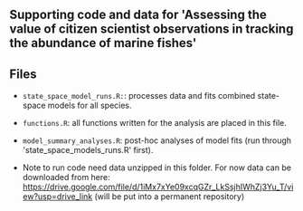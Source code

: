 
## Supporting code and data for 'Assessing the value of citizen scientist observations in tracking the abundance of marine fishes'

## Files
- `state_space_model_runs.R:`: processes data and fits combined state-space models for all species.

- `functions.R`: all functions written for the analysis are placed in this file.
  
- `model_summary_analyses.R`: post-hoc analyses of model fits (run through 'state_space_models_runs.R' first).

- Note to run code need data unzipped in this folder. For now data can be downloaded from here: https://drive.google.com/file/d/1iMx7xYe09xcqGZr_LkSsjhIWhZj3Yu_T/view?usp=drive_link (will be put into a permanent repository)

